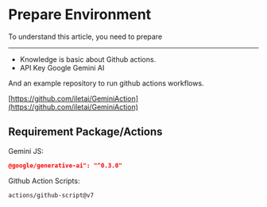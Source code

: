 # Prepare Environment

To understand this article, you need to prepare



***

* Knowledge is basic about Github actions.
* API Key Google Gemini AI

And an example repository to run github actions workflows.

[https://github.com/iletai/GeminiAction](https://github.com/iletai/GeminiAction)

## Requirement Package/Actions

Gemini JS:&#x20;

```json
@google/generative-ai": "^0.3.0"
```

Github Action Scripts:

```github-actions-workflow
actions/github-script@v7
```


